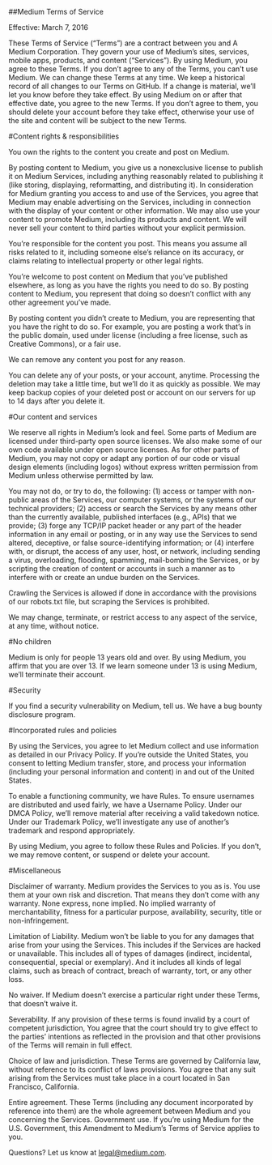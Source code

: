 ##Medium Terms of Service

Effective: March 7, 2016

These Terms of Service (“Terms”) are a contract between you and A Medium Corporation. They govern your use of Medium’s sites, services, mobile apps, products, and content (“Services”).
By using Medium, you agree to these Terms. If you don’t agree to any of the Terms, you can’t use Medium.
We can change these Terms at any time. We keep a historical record of all changes to our Terms on GitHub. If a change is material, we’ll let you know before they take effect. By using Medium on or after that effective date, you agree to the new Terms. If you don’t agree to them, you should delete your account before they take effect, otherwise your use of the site and content will be subject to the new Terms.

#Content rights & responsibilities

You own the rights to the content you create and post on Medium.

By posting content to Medium, you give us a nonexclusive license to publish it on Medium Services, including anything reasonably related to publishing it (like storing, displaying, reformatting, and distributing it). In consideration for Medium granting you access to and use of the Services, you agree that Medium may enable advertising on the Services, including in connection with the display of your content or other information. We may also use your content to promote Medium, including its products and content. We will never sell your content to third parties without your explicit permission.

You’re responsible for the content you post. This means you assume all risks related to it, including someone else’s reliance on its accuracy, or claims relating to intellectual property or other legal rights.

You’re welcome to post content on Medium that you’ve published elsewhere, as long as you have the rights you need to do so. By posting content to Medium, you represent that doing so doesn’t conflict with any other agreement you’ve made.

By posting content you didn’t create to Medium, you are representing that you have the right to do so. For example, you are posting a work that’s in the public domain, used under license (including a free license, such as Creative Commons), or a fair use.

We can remove any content you post for any reason.

You can delete any of your posts, or your account, anytime. Processing the deletion may take a little time, but we’ll do it as quickly as possible. We may keep backup copies of your deleted post or account on our servers for up to 14 days after you delete it.

#Our content and services

We reserve all rights in Medium’s look and feel. Some parts of Medium are licensed under third-party open source licenses. We also make some of our own code available under open source licenses. As for other parts of Medium, you may not copy or adapt any portion of our code or visual design elements (including logos) without express written permission from Medium unless otherwise permitted by law.

You may not do, or try to do, the following: (1) access or tamper with non-public areas of the Services, our computer systems, or the systems of our technical providers; (2) access or search the Services by any means other than the currently available, published interfaces (e.g., APIs) that we provide; (3) forge any TCP/IP packet header or any part of the header information in any email or posting, or in any way use the Services to send altered, deceptive, or false source-identifying information; or (4) interfere with, or disrupt, the access of any user, host, or network, including sending a virus, overloading, flooding, spamming, mail-bombing the Services, or by scripting the creation of content or accounts in such a manner as to interfere with or create an undue burden on the Services.

Crawling the Services is allowed if done in accordance with the provisions of our robots.txt file, but scraping the Services is prohibited.

We may change, terminate, or restrict access to any aspect of the service, at any time, without notice.

#No children

Medium is only for people 13 years old and over. By using Medium, you affirm that you are over 13. If we learn someone under 13 is using Medium, we’ll terminate their account.

#Security

If you find a security vulnerability on Medium, tell us. We have a bug bounty disclosure program.

#Incorporated rules and policies

By using the Services, you agree to let Medium collect and use information as detailed in our Privacy Policy. If you’re outside the United States, you consent to letting Medium transfer, store, and process your information (including your personal information and content) in and out of the United States.

To enable a functioning community, we have Rules. To ensure usernames are distributed and used fairly, we have a Username Policy. Under our DMCA Policy, we’ll remove material after receiving a valid takedown notice. Under our Trademark Policy, we’ll investigate any use of another’s trademark and respond appropriately.

By using Medium, you agree to follow these Rules and Policies. If you don’t, we may remove content, or suspend or delete your account.

#Miscellaneous

Disclaimer of warranty. Medium provides the Services to you as is. You use them at your own risk and discretion. That means they don’t come with any warranty. None express, none implied. No implied warranty of merchantability, fitness for a particular purpose, availability, security, title or non-infringement.

Limitation of Liability. Medium won’t be liable to you for any damages that arise from your using the Services. This includes if the Services are hacked or unavailable. This includes all of types of damages (indirect, incidental, consequential, special or exemplary). And it includes all kinds of legal claims, such as breach of contract, breach of warranty, tort, or any other loss.

No waiver. If Medium doesn’t exercise a particular right under these Terms, that doesn’t waive it.

Severability. If any provision of these terms is found invalid by a court of competent jurisdiction, You agree that the court should try to give effect to the parties’ intentions as reflected in the provision and that other provisions of the Terms will remain in full effect.

Choice of law and jurisdiction. These Terms are governed by California law, without reference to its conflict of laws provisions. You agree that any suit arising from the Services must take place in a court located in San Francisco, California.

Entire agreement. These Terms (including any document incorporated by reference into them) are the whole agreement between Medium and you concerning the Services.
Government use. If you’re ​using ​Medium for the U.S. Government, this Amendment to ​Medium’s Terms of Service ​applies to you​.

Questions? Let us know at [legal@medium.com](mailto:legal@medium.com).
